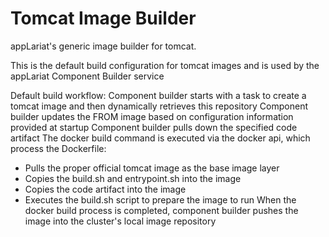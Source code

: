 # Tomcat Image Builder

appLariat's generic image builder for tomcat.

This is the default build configuration for tomcat images and is used by the appLariat Component Builder service

Default build workflow:
Component builder starts with a task to create a tomcat image and then dynamically retrieves this repository
Component builder updates the FROM image based on configuration information provided at startup
Component builder pulls down the specified code artifact 
The docker build command is executed via the docker api, which process the Dockerfile:
- Pulls the proper official tomcat image as the base image layer
- Copies the build.sh and entrypoint.sh into the image
- Copies the code artifact into the image
- Executes the build.sh script to prepare the image to run
When the docker build process is completed, component builder pushes the image into the cluster's local image repository
